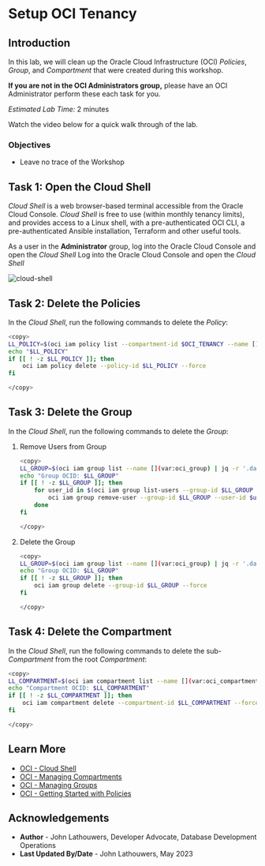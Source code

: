 # Setup OCI Tenancy

## Introduction

In this lab, we will clean up the Oracle Cloud Infrastructure (OCI) *Policies*, *Group*, and *Compartment* that were created during this workshop.

<if type="tenancy">**If you are not in the OCI Administrators group,** please have an OCI Administrator perform these each task for you.</fi>

*Estimated Lab Time:* 2 minutes

Watch the video below for a quick walk through of the lab.
[](youtube:zNKxJjkq0Pw)

### Objectives

* Leave no trace of the Workshop

## Task 1: Open the Cloud Shell

*Cloud Shell* is a web browser-based terminal accessible from the Oracle Cloud Console. *Cloud Shell* is free to use (within monthly tenancy limits), and provides access to a Linux shell, with a pre-authenticated OCI CLI, a pre-authenticated Ansible installation, Terraform and other useful tools.

<if type="tenancy">As a user in the **Administrator** group, log into the Oracle Cloud Console and open the *Cloud Shell*</fi>
<if type="free-tier">Log into the Oracle Cloud Console and open the *Cloud Shell*</fi>

![cloud-shell](https://oracle-livelabs.github.io/common/images/console/cloud-shell.png)

## Task 2: Delete the Policies

In the *Cloud Shell*, run the following commands to delete the *Policy*:

```bash
<copy>
LL_POLICY=$(oci iam policy list --compartment-id $OCI_TENANCY --name [](var:oci_group)_POLICY --raw-output | jq -r '.data[].id')
echo "$LL_POLICY"
if [[ ! -z $LL_POLICY ]]; then
    oci iam policy delete --policy-id $LL_POLICY --force
fi

</copy>
```

## Task 3: Delete the Group

In the *Cloud Shell*, run the following commands to delete the *Group*:

1. Remove Users from Group

    ```bash
    <copy>
    LL_GROUP=$(oci iam group list --name [](var:oci_group) | jq -r '.data[].id')
    echo "Group OCID: $LL_GROUP"
    if [[ ! -z $LL_GROUP ]]; then
        for user_id in $(oci iam group list-users --group-id $LL_GROUP | jq -r '.data[].id'); do
            oci iam group remove-user --group-id $LL_GROUP --user-id $user_id --force
        done
    fi

    </copy>
    ```

2. Delete the Group

    ```bash
    <copy>
    LL_GROUP=$(oci iam group list --name [](var:oci_group) | jq -r '.data[].id')
    echo "Group OCID: $LL_GROUP"
    if [[ ! -z $LL_GROUP ]]; then
        oci iam group delete --group-id $LL_GROUP --force
    fi

    </copy>
    ```

## Task 4: Delete the Compartment

In the *Cloud Shell*, run the following commands to delete the sub-*Compartment* from the root *Compartment*:

```bash
<copy>
LL_COMPARTMENT=$(oci iam compartment list --name [](var:oci_compartment) | jq -r '.data[].id')
echo "Compartment OCID: $LL_COMPARTMENT"
if [[ ! -z $LL_COMPARTMENT ]]; then
    oci iam compartment delete --compartment-id $LL_COMPARTMENT --force
fi

</copy>
```

## Learn More

* [OCI - Cloud Shell](https://docs.oracle.com/en-us/iaas/Content/API/Concepts/cloudshellintro.htm)
* [OCI - Managing Compartments](https://docs.oracle.com/en-us/iaas/Content/Identity/Tasks/managingcompartments.htm)
* [OCI - Managing Groups](https://docs.oracle.com/en-us/iaas/Content/Identity/Tasks/managinggroups.htm)
* [OCI - Getting Started with Policies](https://docs.oracle.com/en-us/iaas/Content/Identity/Concepts/policygetstarted.htm)

## Acknowledgements

* **Author** - John Lathouwers, Developer Advocate, Database Development Operations
* **Last Updated By/Date** - John Lathouwers, May 2023
